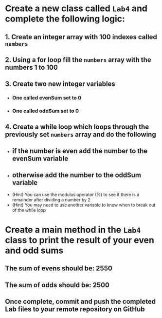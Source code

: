 # Create a new class called `Lab4` and complete the following logic:

## 1. Create an integer array with 100 indexes called `numbers`

## 2. Using a for loop fill the `numbers` array with the numbers 1 to 100

## 3. Create two new integer variables
- ### One called evenSum set to 0
- ### One called oddSum set to 0

## 4. Create a while loop which loops through the previously set `numbers` array and do the following
- ## if the number is even add the number to the evenSum variable
- ## otherwise add the number to the oddSum variable
- (Hint) You can use the modulus operator (%) to see if there is a remainder after dividing a number by 2
- (Hint) You may need to use another variable to know when to break out of the while loop 

# Create a main method in the `Lab4` class to print the result of your even and odd sums
## The sum of evens should be: 2550
## The sum of odds should be: 2500

## Once complete, commit and push the completed Lab files to your remote repository on GitHub